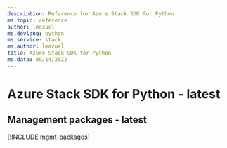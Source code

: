 ```yaml
---
description: Reference for Azure Stack SDK for Python
ms.topic: reference
author: lmazuel
ms.devlang: python
ms.service: stack
ms.author: lmazuel
title: Azure Stack SDK for Python
ms.data: 09/14/2022
---
```

# Azure Stack SDK for Python - latest

## Management packages - latest
[!INCLUDE [mgmt-packages](stack-mgmt-index.md)]